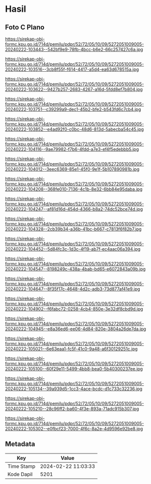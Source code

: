 # Hasil

## Foto C Plano

https://sirekap-obj-formc.kpu.go.id/714d/pemilu/pdpr/52/72/05/10/09/5272051009005-20240222-103443--542bf9e9-78fb-4bcc-b6e2-66c257427c6a.jpg

https://sirekap-obj-formc.kpu.go.id/714d/pemilu/pdpr/52/72/05/10/09/5272051009005-20240222-103516--3cb8f55f-f614-4417-a5d4-ea63d678515a.jpg

https://sirekap-obj-formc.kpu.go.id/714d/pemilu/pdpr/52/72/05/10/09/5272051009005-20240222-103622--9427b257-2683-4267-a16d-5fdd8ef7b804.jpg

https://sirekap-obj-formc.kpu.go.id/714d/pemilu/pdpr/52/72/05/10/09/5272051009005-20240222-103751--c39299a9-dec1-45b2-bfe2-b543fd6c7cb4.jpg

https://sirekap-obj-formc.kpu.go.id/714d/pemilu/pdpr/52/72/05/10/09/5272051009005-20240222-103852--e4ad92f0-c0bc-48d6-813d-5abecba54c45.jpg

https://sirekap-obj-formc.kpu.go.id/714d/pemilu/pdpr/52/72/05/10/09/5272051009005-20240222-104116--9ae79982-f7b6-4fdd-a7e3-ef4f5edebbb5.jpg

https://sirekap-obj-formc.kpu.go.id/714d/pemilu/pdpr/52/72/05/10/09/5272051009005-20240222-104012--3eec6369-85e1-45f0-9e1f-5b107890981b.jpg

https://sirekap-obj-formc.kpu.go.id/714d/pemilu/pdpr/52/72/05/10/09/5272051009005-20240222-104208--368fe010-7136-4c1b-8e32-6bb84e95daba.jpg

https://sirekap-obj-formc.kpu.go.id/714d/pemilu/pdpr/52/72/05/10/09/5272051009005-20240222-104247--af81d16d-454d-4366-b8a2-74dc52bce74d.jpg

https://sirekap-obj-formc.kpu.go.id/714d/pemilu/pdpr/52/72/05/10/09/5272051009005-20240222-104328--2cb39b34-a36b-41bc-b667-c7813f6f82b7.jpg

https://sirekap-obj-formc.kpu.go.id/714d/pemilu/pdpr/52/72/05/10/09/5272051009005-20240222-104452--5d84fc3c-1d3c-4f19-ab7f-ec4aac06a394.jpg

https://sirekap-obj-formc.kpu.go.id/714d/pemilu/pdpr/52/72/05/10/09/5272051009005-20240222-104547--8198249c-438a-4bab-bd65-e6072843a09b.jpg

https://sirekap-obj-formc.kpu.go.id/714d/pemilu/pdpr/52/72/05/10/09/5272051009005-20240222-104647--8f35f17c-4648-4d2c-adb3-73d877af41e9.jpg

https://sirekap-obj-formc.kpu.go.id/714d/pemilu/pdpr/52/72/05/10/09/5272051009005-20240222-104902--f6fabc72-0258-4cb4-850e-3e32df8cbd9d.jpg

https://sirekap-obj-formc.kpu.go.id/714d/pemilu/pdpr/52/72/05/10/09/5272051009005-20240222-104945--e8a36ed6-ee06-4d84-820e-3804a26de7da.jpg

https://sirekap-obj-formc.kpu.go.id/714d/pemilu/pdpr/52/72/05/10/09/5272051009005-20240222-105021--6e63eaa1-fc5f-41c0-9a48-a6f30129251c.jpg

https://sirekap-obj-formc.kpu.go.id/714d/pemilu/pdpr/52/72/05/10/09/5272051009005-20240222-105100--60f29e11-5499-4bb8-bea0-5b40300237ee.jpg

https://sirekap-obj-formc.kpu.go.id/714d/pemilu/pdpr/52/72/05/10/09/5272051009005-20240222-105134--39a939d5-1cc3-4ace-bcdc-d1c733c32236.jpg

https://sirekap-obj-formc.kpu.go.id/714d/pemilu/pdpr/52/72/05/10/09/5272051009005-20240222-105210--28c96ff2-ba60-4f3e-893a-71adc915b307.jpg

https://sirekap-obj-formc.kpu.go.id/714d/pemilu/pdpr/52/72/05/10/09/5272051009005-20240222-105302--e0fbcf23-7000-4f6c-8a2e-4d9596e92be8.jpg


## Metadata

| Key        | Value               |
| ---------- | ------------------- |
| Time Stamp | 2024-02-22 11:03:33 |
| Kode Dapil | 5201                |



